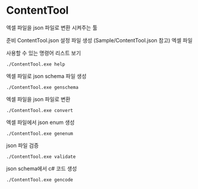 # ContentTool

 엑셀 파일을 json 파일로 변환 시켜주는 툴

준비
ContentTool.json 설정 파일 생성 (Sample/ContentTool.json 참고)
엑셀 파일


사용할 수 있는 명령어 리스트 보기
```
./ContentTool.exe help
```


엑셀 파일로 json schema 파일 생성
```
./ContentTool.exe genschema
```


엑셀 파일을 json 파일로 변환
```
./ContentTool.exe convert
```


엑셀 파일에서  json enum 생성
```
./ContentTool.exe genenum
```


json 파일 검증
```
./ContentTool.exe validate
```


json schema에서 c# 코드 생성
```
./ContentTool.exe gencode
```

